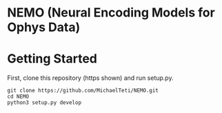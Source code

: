 # NEMO (Neural Encoding Models for Ophys Data)

# Getting Started
First, clone this repository (https shown) and run setup.py.
```
git clone https://github.com/MichaelTeti/NEMO.git
cd NEMO
python3 setup.py develop
```
